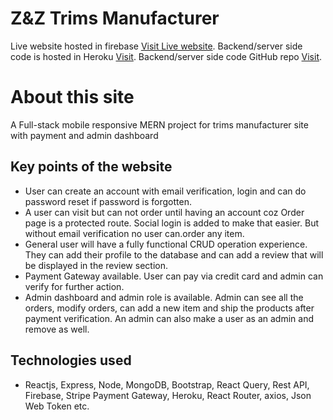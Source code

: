 # Z&Z Trims Manufacturer

Live website hosted in firebase [Visit Live website](https://garments-accessories.web.app/).
Backend/server side code is hosted in Heroku [Visit](https://garments-accessories.herokuapp.com/).
Backend/server side code GitHub repo [Visit](https://github.com/Zahid-BM/z-and-z-trims-full-stack-with-mern).

# About this site

A Full-stack mobile responsive MERN project for trims manufacturer site with payment and admin dashboard

## Key points of the website

* User can create an account with email verification, login  and can do password reset if password is forgotten.
* A user can visit but can not order until having an account coz Order page is a protected route. Social login is added to make that easier. But without email verification no user can.order any item.
* General user will have a fully functional CRUD operation experience. They can add their profile to the database and can add a review that will be displayed in the review section.
* Payment Gateway available. User can pay via credit card and admin can verify for further action.
* Admin dashboard and admin role is available. Admin can see all the orders, modify orders, can add a new item and ship the products after payment verification. An admin can also make a user as an admin and remove as well.
  
## Technologies used

* Reactjs, Express, Node, MongoDB, Bootstrap, React Query, Rest API, Firebase, Stripe Payment Gateway, Heroku, React Router, axios, Json Web Token etc.
